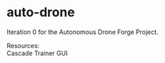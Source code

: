 # auto-drone
Iteration 0 for the Autonomous Drone Forge Project. 

Resources:  
Cascade Trainer GUI
